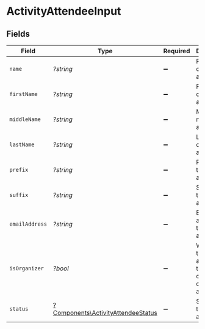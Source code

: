 # ActivityAttendeeInput


## Fields

| Field                                                                                   | Type                                                                                    | Required                                                                                | Description                                                                             | Example                                                                                 |
| --------------------------------------------------------------------------------------- | --------------------------------------------------------------------------------------- | --------------------------------------------------------------------------------------- | --------------------------------------------------------------------------------------- | --------------------------------------------------------------------------------------- |
| `name`                                                                                  | *?string*                                                                               | :heavy_minus_sign:                                                                      | Full name of the attendee                                                               | Elon Musk                                                                               |
| `firstName`                                                                             | *?string*                                                                               | :heavy_minus_sign:                                                                      | First name of the attendee                                                              | Elon                                                                                    |
| `middleName`                                                                            | *?string*                                                                               | :heavy_minus_sign:                                                                      | Middle name of the attendee                                                             | D.                                                                                      |
| `lastName`                                                                              | *?string*                                                                               | :heavy_minus_sign:                                                                      | Last name of the attendee                                                               | Musk                                                                                    |
| `prefix`                                                                                | *?string*                                                                               | :heavy_minus_sign:                                                                      | Prefix of the attendee                                                                  | Mr.                                                                                     |
| `suffix`                                                                                | *?string*                                                                               | :heavy_minus_sign:                                                                      | Suffix of the attendee                                                                  | PhD                                                                                     |
| `emailAddress`                                                                          | *?string*                                                                               | :heavy_minus_sign:                                                                      | Email address of the attendee                                                           | elon@musk.com                                                                           |
| `isOrganizer`                                                                           | *?bool*                                                                                 | :heavy_minus_sign:                                                                      | Whether the attendee is the organizer of the activity                                   | true                                                                                    |
| `status`                                                                                | [?Components\ActivityAttendeeStatus](../../Models/Components/ActivityAttendeeStatus.md) | :heavy_minus_sign:                                                                      | Status of the attendee                                                                  | accepted                                                                                |